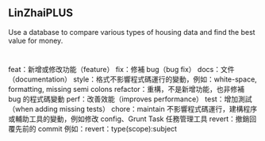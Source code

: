 ## LinZhaiPLUS
Use a database to compare various types of housing data and find the best value for money.
#
feat：新增或修改功能（feature）
fix：修補 bug（bug fix）
docs：文件（documentation）
style：格式不影響程式碼運行的變動，例如：white-space, formatting, missing semi colons
refactor：重構，不是新增功能，也非修補 bug 的程式碼變動
perf：改善效能（improves performance）
test：增加測試（when adding missing tests）
chore：maintain 不影響程式碼運行，建構程序或輔助工具的變動，例如修改 config、Grunt Task 任務管理工具
revert：撤銷回覆先前的 commit 例如：revert：type(scope):subject
#
